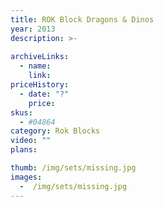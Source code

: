 ```yaml
---
title: ROK Block Dragons & Dinos
year: 2013
description: >-
  
archiveLinks:
  - name: 
    link: 
priceHistory:
  - date: "?"
    price: 
skus:
  - #04864
category: Rok Blocks
video: ""
plans:

thumb: /img/sets/missing.jpg
images:
  -  /img/sets/missing.jpg
---
```

